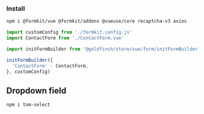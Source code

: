 ### Install

```bash
npm i @formkit/vue @formkit/addons @vueuse/core recaptcha-v3 axios
```

```js
import customConfig from './formkit.config.js'
import ContactForm from './ContactForm.vue'

import initFormBuilder from '@goldfinch/store/vue/form/initFormBuilder'

initFormBuilder({
  'ContactForm' : ContactForm,
}, customConfig)

```

## Dropdown field

```bash
npm i tom-select
```
